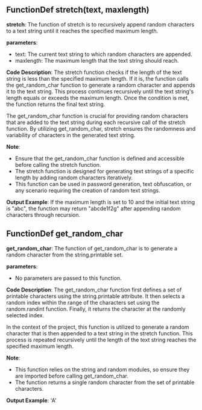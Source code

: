 ## FunctionDef stretch(text, maxlength)
**stretch**: The function of stretch is to recursively append random characters to a text string until it reaches the specified maximum length.

**parameters**:
- text: The current text string to which random characters are appended.
- maxlength: The maximum length that the text string should reach.

**Code Description**:
The stretch function checks if the length of the text string is less than the specified maximum length. If it is, the function calls the get_random_char function to generate a random character and appends it to the text string. This process continues recursively until the text string's length equals or exceeds the maximum length. Once the condition is met, the function returns the final text string.

The get_random_char function is crucial for providing random characters that are added to the text string during each recursive call of the stretch function. By utilizing get_random_char, stretch ensures the randomness and variability of characters in the generated text string.

**Note**:
- Ensure that the get_random_char function is defined and accessible before calling the stretch function.
- The stretch function is designed for generating text strings of a specific length by adding random characters iteratively.
- This function can be used in password generation, text obfuscation, or any scenario requiring the creation of random text strings.

**Output Example**:
If the maximum length is set to 10 and the initial text string is "abc", the function may return "abcde1f2g" after appending random characters through recursion.
## FunctionDef get_random_char
**get_random_char**: The function of get_random_char is to generate a random character from the string.printable set.

**parameters**: 
- No parameters are passed to this function.

**Code Description**: 
The get_random_char function first defines a set of printable characters using the string.printable attribute. It then selects a random index within the range of the characters set using the random.randint function. Finally, it returns the character at the randomly selected index.

In the context of the project, this function is utilized to generate a random character that is then appended to a text string in the stretch function. This process is repeated recursively until the length of the text string reaches the specified maximum length.

**Note**: 
- This function relies on the string and random modules, so ensure they are imported before calling get_random_char.
- The function returns a single random character from the set of printable characters.

**Output Example**: 
'A'
